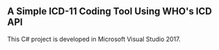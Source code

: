 ## A Simple ICD-11 Coding Tool Using WHO's ICD API

This C# project is developed in Microsoft Visual Studio 2017. 